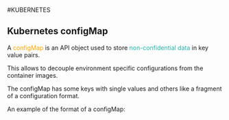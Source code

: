 #KUBERNETES 

## Kubernetes configMap

A <span style="color:orange;">configMap</span> is an API object used to store <span style="color:lightseagreen;">non-confidential data</span> in key value pairs. 

This allows to decouple environment specific configurations from the container images. 

The configMap has some keys with single values and others like a fragment of a configuration format. 

An example of the format of a configMap: 

